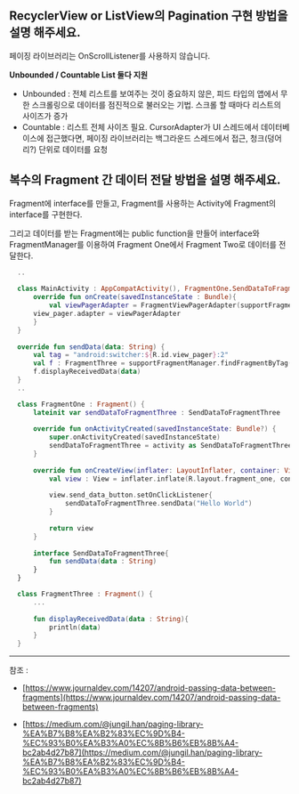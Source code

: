 ## RecyclerView or ListView의 Pagination 구현 방법을 설명 해주세요.

페이징 라이브러리는 OnScrollListener를 사용하지 않습니다.

**Unbounded / Countable List 둘다 지원**
- Unbounded : 전체 리스트를 보여주는 것이 중요하지 않은, 피드 타입의 앱에서 무한 스크롤링으로 데이터를 점진적으로 불러오는 기법. 스크롤 할 때마다 리스트의 사이즈가 증가
- Countable : 리스트 전체 사이즈 필요. CursorAdapter가 UI 스레드에서 데이터베이스에 접근했다면, 페이징 라이브러리는 백그라운드 스레드에서 접근, 청크(덩어리?) 단위로 데이터를 요청




## 복수의 Fragment 간 데이터 전달 방법을 설명 해주세요.

Fragment에 interface를 만들고, Fragment를 사용하는 Activity에 Fragment의 interface를 구현한다.

그리고 데이터를 받는 Fragment에는 public function을 만들어 interface와 FragmentManager를 이용하여 Fragment One에서 Fragment Two로 데이터를 전달한다.

  ```Kotlin
    ..
    
    class MainActivity : AppCompatActivity(), FragmentOne.SendDataToFragmentThree{
    	override fun onCreate(savedInstanceState : Bundle){
    		val viewPagerAdapter = FragmentViewPagerAdapter(supportFragmentManager)
        view_pager.adapter = viewPagerAdapter
    	}
    }
    
    override fun sendData(data: String) {
        val tag = "android:switcher:${R.id.view_pager}:2"
        val f : FragmentThree = supportFragmentManager.findFragmentByTag(tag) as FragmentThree
        f.displayReceivedData(data)
    }
    ..
  ```

  ```Kotlin
    class FragmentOne : Fragment() {
        lateinit var sendDataToFragmentThree : SendDataToFragmentThree
    
        override fun onActivityCreated(savedInstanceState: Bundle?) {
            super.onActivityCreated(savedInstanceState)
            sendDataToFragmentThree = activity as SendDataToFragmentThree
        }
    
        override fun onCreateView(inflater: LayoutInflater, container: ViewGroup?, savedInstanceState: Bundle?): View? {
            val view : View = inflater.inflate(R.layout.fragment_one, container, false)
    
            view.send_data_button.setOnClickListener{
                sendDataToFragmentThree.sendData("Hello World")
            }
    
            return view
        }
    
        interface SendDataToFragmentThree{
            fun sendData(data : String)
        }
    }
  ```

  ```Kotlin
    class FragmentThree : Fragment() {
        ...
    
        fun displayReceivedData(data : String){
            println(data)
        }
    }
  ```

---

참조 : 

- [https://www.journaldev.com/14207/android-passing-data-between-fragments](https://www.journaldev.com/14207/android-passing-data-between-fragments)

- [https://medium.com/@jungil.han/paging-library-%EA%B7%B8%EA%B2%83%EC%9D%B4-%EC%93%B0%EA%B3%A0%EC%8B%B6%EB%8B%A4-bc2ab4d27b87](https://medium.com/@jungil.han/paging-library-%EA%B7%B8%EA%B2%83%EC%9D%B4-%EC%93%B0%EA%B3%A0%EC%8B%B6%EB%8B%A4-bc2ab4d27b87)
